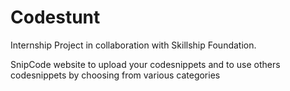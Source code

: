 # Codestunt
Internship Project in collaboration with Skillship Foundation.

SnipCode website to upload your codesnippets and to use others codesnippets by choosing from various categories



